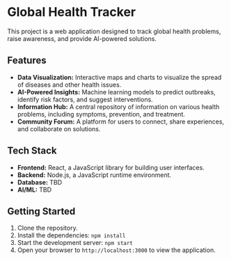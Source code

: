 # Global Health Tracker

This project is a web application designed to track global health problems, raise awareness, and provide AI-powered solutions.

## Features

*   **Data Visualization:** Interactive maps and charts to visualize the spread of diseases and other health issues.
*   **AI-Powered Insights:** Machine learning models to predict outbreaks, identify risk factors, and suggest interventions.
*   **Information Hub:** A central repository of information on various health problems, including symptoms, prevention, and treatment.
*   **Community Forum:** A platform for users to connect, share experiences, and collaborate on solutions.

## Tech Stack

*   **Frontend:** React, a JavaScript library for building user interfaces.
*   **Backend:** Node.js, a JavaScript runtime environment.
*   **Database:** TBD
*   **AI/ML:** TBD

## Getting Started

1.  Clone the repository.
2.  Install the dependencies: `npm install`
3.  Start the development server: `npm start`
4.  Open your browser to `http://localhost:3000` to view the application.
